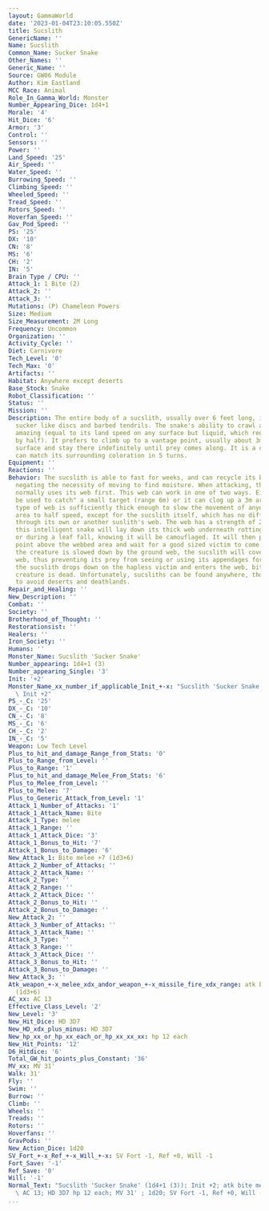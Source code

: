 ```yaml
---
layout: GammaWorld
date: '2023-01-04T23:10:05.550Z'
title: Sucslith
GenericName: ''
Name: Sucslith
Common_Name: Sucker Snake
Other_Names: ''
Generic_Name: ''
Source: GW06 Module
Author: Kim Eastland
MCC Race: Animal
Role_In_Gamma_World: Monster
Number_Appearing_Dice: 1d4+1
Morale: '4'
Hit_Dice: '6'
Armor: '3'
Control: ''
Sensors: ''
Power: ''
Land_Speed: '25'
Air_Speed: ''
Water_Speed: ''
Burrowing_Speed: ''
Climbing_Speed: ''
Wheeled_Speed: ''
Tread_Speed: ''
Rotors_Speed: ''
Hoverfan_Speed: ''
Gav_Pod_Speed: ''
PS: '25'
DX: '10'
CN: '8'
MS: '6'
CH: '2'
IN: '5'
Brain Type / CPU: ''
Attack_1: 1 Bite (2)
Attack_2: ''
Attack_3: ''
Mutations: (P) Chameleon Powers
Size: Medium
Size_Measurement: 2M Long
Frequency: Uncommon
Organization: ''
Activity_Cycle: ''
Diet: Carnivore
Tech_Level: '0'
Tech_Max: '0'
Artifacts: ''
Habitat: Anywhere except deserts
Base_Stock: Snake
Robot_Classification: ''
Status: ''
Mission: ''
Description: The entire body of a sucslith, usually over 6 feet long, is covered with
  sucker like discs and barbed tendrils. The snake's ability to crawl anywhere is
  amazing (equal to its land speed on any surface but liquid, which reduces its speed
  by half). It prefers to climb up to a vantage point, usually about 3m above the
  surface and stay there indefinitely until prey comes along. It is a chameleon and
  can match its surrounding coloration in 5 turns.
Equipment: ''
Reactions: ''
Behavior: The sucslith is able to fast for weeks, and can recycle its body fluids,
  negating the necessity of moving to find moisture. When attacking, the sucslith
  normally uses its web first. This web can work in one of two ways. Either it can
  be used to catch" a small target (range 6m) or it can clog up a 3m area. This second
  type of web is sufficiently thick enough to slow the movement of anyone in the affected
  area to half speed, except for the sucslith itself, which has no difficulty moving
  through its own or another suslith's web. The web has a strength of 20.  Oftentimes
  this intelligent snake will lay down its thick web underneath rotting floorboards
  or during a leaf fall, knowing it will be camouflaged. It will then perch at a vantage
  point above the webbed area and wait for a good sized victim to come along. Once
  the creature is slowed down by the ground web, the sucslith will cover it with another
  web, thus preventing its prey from seeing or using its appendages for combat. Then,
  the sucslith drops down on the hapless victim and enters the web, biting until the
  creature is dead. Unfortunately, sucsliths can be found anywhere, though they tend
  to avoid deserts and deathlands.
Repair_and_Healing: ''
New_Description: ''
Combat: ''
Society: ''
Brotherhood_of_Thought: ''
Restorationsist: ''
Healers: ''
Iron_Society: ''
Humans: ''
Monster_Name: Sucslith 'Sucker Snake'
Number_appearing: 1d4+1 (3)
Number_appearing_Single: '3'
Init: '+2'
Monster_Name_xx_number_if_applicable_Init_+-x: "Sucslith 'Sucker Snake' (1d4+1 (3)):\
  \ Init +2"
PS_-_C: '25'
DX_-_C: '10'
CN_-_C: '8'
MS_-_C: '6'
CH_-_C: '2'
IN_-_C: '5'
Weapon: Low Tech Level
Plus_to_hit_and_damage_Range_from_Stats: '0'
Plus_to_Range_from_Level: ''
Plus_to_Range: '1'
Plus_to_hit_and_damage_Melee_From_Stats: '6'
Plus_to_Melee_from_Level: ''
Plus_to_Melee: '7'
Plus_to_Generic_Attack_from_Level: '1'
Attack_1_Number_of_Attacks: '1'
Attack_1_Attack_Name: Bite
Attack_1_Type: melee
Attack_1_Range: ''
Attack_1_Attack_Dice: '3'
Attack_1_Bonus_to_Hit: '7'
Attack_1_Bonus_to_Damage: '6'
New_Attack_1: Bite melee +7 (1d3+6)
Attack_2_Number_of_Attacks: ''
Attack_2_Attack_Name: ''
Attack_2_Type: ''
Attack_2_Range: ''
Attack_2_Attack_Dice: ''
Attack_2_Bonus_to_Hit: ''
Attack_2_Bonus_to_Damage: ''
New_Attack_2: ''
Attack_3_Number_of_Attacks: ''
Attack_3_Attack_Name: ''
Attack_3_Type: ''
Attack_3_Range: ''
Attack_3_Attack_Dice: ''
Attack_3_Bonus_to_Hit: ''
Attack_3_Bonus_to_Damage: ''
New_Attack_3: ''
Atk_weapon_+-x_melee_xdx_andor_weapon_+-x_missile_fire_xdx_range: atk bite melee +7
  (1d3+6)
AC_xx: AC 13
Effective_Class_Level: '2'
New_Level: '3'
New_Hit_Dice: HD 3D7
New_HD_xdx_plus_minus: HD 3D7
New_hp_xx_or_hp_xx_each_or_hp_xx_xx_xx: hp 12 each
New_Hit_Points: '12'
D6_Hitdice: '6'
Total_GW_hit_points_plus_Constant: '36'
MV_xx: MV 31'
Walk: 31'
Fly: ''
Swim: ''
Burrow: ''
Climb: ''
Wheels: ''
Treads: ''
Rotors: ''
Hoverfans: ''
GravPods: ''
New_Action_Dice: 1d20
SV_Fort_+-x_Ref_+-x_Will_+-x: SV Fort -1, Ref +0, Will -1
Fort_Save: '-1'
Ref_Save: '0'
Will: '-1'
Normal_Text: "Sucslith 'Sucker Snake' (1d4+1 (3)): Init +2; atk bite melee +7 (1d3+6);\
  \ AC 13; HD 3D7 hp 12 each; MV 31' ; 1d20; SV Fort -1, Ref +0, Will -1"
...
```

